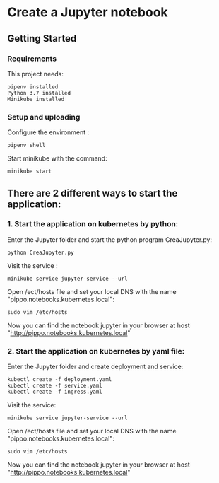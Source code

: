 # Create a Jupyter notebook

## Getting Started

### Requirements

This project needs:

```
pipenv installed
Python 3.7 installed
Minikube installed
```

### Setup and uploading
Configure the environment :
```
pipenv shell
```
Start minikube with the command:
```
minikube start
```

## There are 2 different ways to start the application:
### 1. Start the application on kubernetes by python:
Enter the Jupyter folder and start the python program CreaJupyter.py:
```
python CreaJupyter.py
```

Visit the service :
```
minikube service jupyter-service --url
```

Open /ect/hosts file and set your local DNS with the name "pippo.notebooks.kubernetes.local":
```
sudo vim /etc/hosts
```

Now you can find the notebook jupyter in your browser at host "http://pippo.notebooks.kubernetes.local"

### 2. Start the application on kubernetes by yaml file:
Enter the Jupyter folder and create deployment and service:
```
kubectl create -f deployment.yaml
kubectl create -f service.yaml
kubectl create -f ingress.yaml
```

Visit the service:
```
minikube service jupyter-service --url
```

Open /ect/hosts file and set your local DNS with the name "pippo.notebooks.kubernetes.local":
```
sudo vim /etc/hosts
```

Now you can find the notebook jupyter in your browser at host "http://pippo.notebooks.kubernetes.local"
